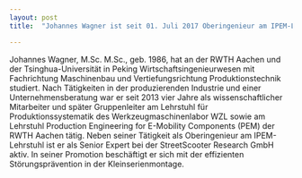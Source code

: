 ```yaml
---
layout: post
title:  "Johannes Wagner ist seit 01. Juli 2017 Oberingenieur am IPEM-Lehrstuhl"

---
```


Johannes Wagner, M.Sc. M.Sc., geb. 1986, hat an der RWTH Aachen und der Tsinghua-Universität in Peking Wirtschaftsingenieurwesen mit Fachrichtung Maschinenbau und Vertiefungsrichtung Produktionstechnik studiert. Nach Tätigkeiten in der produzierenden Industrie und einer Unternehmensberatung war er seit 2013 vier Jahre als wissenschaftlicher Mitarbeiter und später Gruppenleiter am Lehrstuhl für Produktionssystematik des Werkzeugmaschinenlabor WZL sowie am Lehrstuhl Production Engineering for E-Mobility Components (PEM) der RWTH Aachen tätig. Neben seiner Tätigkeit als Oberingenieur am IPEM-Lehrstuhl ist er als Senior Expert bei der StreetScooter Research GmbH aktiv. In seiner Promotion beschäftigt er sich mit der effizienten Störungsprävention in der Kleinserienmontage. 